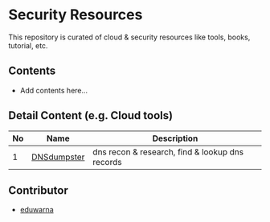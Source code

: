 # Security Resources

This repository is curated of cloud & security resources like tools, books, tutorial, etc. 

## Contents

- Add contents here...

## Detail Content (e.g. Cloud tools)
| No | Name | Description |
|-----|------|-------------|
|1|[DNSdumpster](https://dnsdumpster.com/)|dns recon & research, find & lookup dns records|

## Contributor
- [eduwarna](https://github.com/edsuwarna)